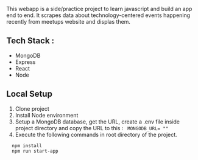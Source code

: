 
This webapp is a side/practice project to learn javascript and build an app end to end. It scrapes data about technology-centered events happening recently from meetups website and displas them.

## Tech Stack :
  * MongoDB
  * Express
  * React
  * Node

## Local Setup
1. Clone project
2. Install Node environment
3. Setup  a MongoDB database, get the URL, create a .env file inside project directory and copy the URL to this :
     ```  MONGODB_URL= "" ```
4. Execute the following commands in root directory of the project.
 ```
   npm install
   npm run start-app
 ```





